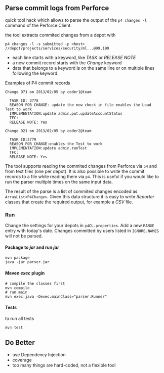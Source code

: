 ## Parse commit logs from Perforce

quick tool hack which allows to parse the output of the `p4 changes -l` command of the  Perforce Client.

the tool extracts commited changes from a depot with
```
p4 changes -l -s submitted -p <host> //depot/projects/services/security/ml...@99,199
```

* each line starts with a keyword, like _TASK_ or _RELEASE NOTE_
* a new commit record starts with the _Change_ keyword
* data that belongs to a keyword is on the same line or on multiple lines following the keyword

Examples of P4 commit records
```
Change 971 on 2013/02/05 by coder1@team

  TASK ID: 3778
  REASON FOR CHANGE: update the new check in file enables the Load Test to work
  IMPLEMENTATION:update admin.put.updateAccountStatus
  TFC:
  RELEASE NOTE: Yes

Change 921 on 2013/02/05 by coder2@team

  TASK ID:3779
  REASON FOR CHANGE:enables the Test to work
  IMPLEMENTATION:update admin.runTest
  TFC:
  RELEASE NOTE: Yes
```

The tool supports reading the commited changes from Perforce via `p4` and from text files (one per depot).
It is also possible to write the commit records to a file while reading them via `p4`.
This is useful if you would like to run the parser multiple times on the same input data.

The result of the parse is a list of commited changes encoded as `ArrayList<P4Change>`.
Given this data structure it is easy to write *Reporter* classes that create the required output, for example a *CSV* file.

### Run
Change the settings for your depots in `p4CL.properties`.
Add a new `RANGE` entry with today's date.
Changes committed by users listed in `IGNORE.NAMES` will not be parsed.

#### Package to *jar* and run *jar*
```
mvn package
java -jar parser.jar
```

#### Maven *exec* plugin
```
# compile the classes first
mvn compile
# run main
mvn exec:java -Dexec.mainClass="parser.Runner"
```

#### Tests
to run all tests
```
mvn test
```

## Do Better

* use Dependency Injection
* coverage
* too many things are hard-coded, not a flexible tool
